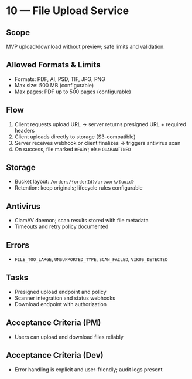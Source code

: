 # 10 — File Upload Service

## Scope
MVP upload/download without preview; safe limits and validation.

## Allowed Formats & Limits
- Formats: PDF, AI, PSD, TIF, JPG, PNG
- Max size: 500 MB (configurable)
- Max pages: PDF up to 500 pages (configurable)

## Flow
1. Client requests upload URL → server returns presigned URL + required headers
2. Client uploads directly to storage (S3-compatible)
3. Server receives webhook or client finalizes → triggers antivirus scan
4. On success, file marked `READY`; else `QUARANTINED`

## Storage
- Bucket layout: `/orders/{orderId}/artwork/{uuid}`
- Retention: keep originals; lifecycle rules configurable

## Antivirus
- ClamAV daemon; scan results stored with file metadata
- Timeouts and retry policy documented

## Errors
- `FILE_TOO_LARGE`, `UNSUPPORTED_TYPE`, `SCAN_FAILED`, `VIRUS_DETECTED`

## Tasks
- Presigned upload endpoint and policy
- Scanner integration and status webhooks
- Download endpoint with authorization

## Acceptance Criteria (PM)
- Users can upload and download files reliably

## Acceptance Criteria (Dev)
- Error handling is explicit and user-friendly; audit logs present